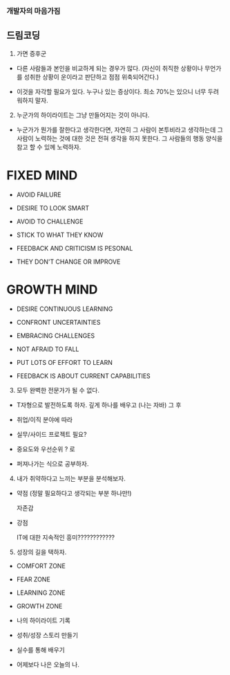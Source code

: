 ### 개발자의 마음가짐

## 드림코딩

1. 가면 증후군

- 다른 사람들과 본인을 비교하게 되는 경우가 많다.
  (자신이 취직한 상황이나 무언가를 성취한 상황이 운이라고 판단하고 점점 위축되어간다.)

- 이것을 자각할 필요가 있다. 누구나 있는 증상이다. 최소 70%는 있으니 너무 두려워하지 말자.

2. 누군가의 하이라이트는 그냥 만들어지는 것이 아니다.

- 누군가가 뭔가를 잘한다고 생각한다면, 자연히 그 사람이 본투비라고 생각하는데 그 사람이 노력하는 것에 대한 것은 전혀 생각을 하지 못한다.
그 사람들의 행동 양식을 참고 할 수 있께 노력하자.

# FIXED MIND 

- AVOID FAILURE

- DESIRE TO LOOK SMART

- AVOID TO CHALLENGE

- STICK TO WHAT THEY KNOW

- FEEDBACK AND CRITICISM IS PESONAL

- THEY DON'T CHANGE OR IMPROVE

# GROWTH MIND

- DESIRE CONTINUOUS LEARNING

- CONFRONT UNCERTAINTIES

- EMBRACING CHALLENGES

- NOT AFRAID TO FALL

- PUT LOTS OF EFFORT TO LEARN

- FEEDBACK IS ABOUT CURRENT CAPABILITIES

3. 모두 완벽한 전문가가 될 수 없다.

- T자형으로 발전하도록 하자. 깊게 하나를 배우고 (나는 자바) 그 후 

- 취업/이직 분야에 따라

- 실무/사이드 프로젝트 필요?

- 중요도와 우선순위 ? 로 

- 퍼져나가는 식으로 공부하자.

4. 내가 취약하다고 느끼는 부분을 분석해보자.

- 약점 (정말 필요하다고 생각되는 부분 하나만!)

  자존감

- 강점

  IT에 대한 지속적인 흥미????????????

5. 성장의 길을 택하자.

- COMFORT ZONE

- FEAR ZONE

- LEARNING ZONE

- GROWTH ZONE

- 나의 하이라이트 기록

- 성취/성장 스토리 만들기

- 실수를 통해 배우기

- 어제보다 나은 오늘의 나.